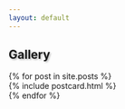 ```yaml
---
layout: default
---
```


<div class="pt-3">
    <div class="row pt-3">
        <h2 class="d-flex justify-content-center" style="text-shadow: 2px 2px 3px #05070940;">Gallery</h2>
    </div>
    <div class="row pt-3 d-flex mx-auto align-items-center">
        {% for post in site.posts %}
            <div class="col-md-6 card-container">
                {% include postcard.html %}
            </div>
        {% endfor %}
    </div>
</div>